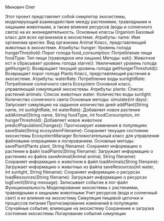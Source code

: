 Минович Олег

Этот проект представляет собой симулятор экосистемы, моделирующий взаимодействие между растениями, травоядными и хищными животными, а также влияние ресурсов (воды и солнечного света) на их жизнедеятельность.
Основные классы
Organism
Базовый класс для всех организмов в экосистеме.
Атрибуты:
name: Имя организма
species: Вид организма
Animal
Класс, представляющий животных в экосистеме.
Атрибуты:
hunger: Уровень голода
hungerThreshold: Порог голода
food_consumption: Потребление пищи
foodType: Тип пищи (травоядное или хищник)
Методы:
eat(): Животное ест и сбрасывает уровень голода
starve(): Увеличивает уровень голода
getHunger(): Возвращает текущий уровень голода
getHungerThreshold(): Возвращает порог голода
Plants
Класс, представляющий растения в экосистеме.
Атрибуты:
waterRate: Потребление воды
sunlightRate: Потребление солнечного света
Ecosystem
Основной класс, управляющий симуляцией экосистемы.
Атрибуты:
plants: Список растений
animals: Список животных
water: Количество воды
sunlight: Количество солнечного света
Основные методы:
simulate(int days): Запускает симуляцию на заданное количество дней
addPlant(String name, int sunlightRate, int waterRate): Добавляет новое растение
addAnimal(String name, String foodType, int foodConsumption, int hungerThreshold): Добавляет новое животное
predictPopulationChanges(): Прогнозирует изменения в популяциях
saveState(String ecosystemFilename): Сохраняет текущее состояние экосистемы
EcosystemManager
Вспомогательный класс для управления файловыми операциями и логированием.
Основные методы:
savePlant(Plants plant, String filename): Сохраняет информацию о растении в файл
loadPlants(String filename): Загружает информацию о растениях из файла
saveAnimal(Animal animal, String filename): Сохраняет информацию о животном в файл
loadAnimals(String filename): Загружает информацию о животных из файла
saveResources(int water, int sunlight, String filename): Сохраняет информацию о ресурсах
loadResources(String filename): Загружает информацию о ресурсах
logEvent(String message): Записывает событие в лог-файл
Функциональность
Моделирование экосистемы с растениями, травоядными и хищными животными
Учет ресурсов (вода и солнечный свет) и их влияния на экосистему
Симуляция пищевой цепочки и процессов питания
Прогнозирование изменений в популяциях
Случайные события, влияющие на экосистему
Сохранение и загрузка состояния экосистемы
Логирование событий симуляции
